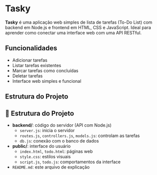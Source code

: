 # Tasky

**Tasky** é uma aplicação web simples de lista de tarefas (To-Do List) com backend em Node.js e frontend em HTML, CSS e JavaScript. Ideal para aprender como conectar uma interface web com uma API RESTful.

## Funcionalidades

- Adicionar tarefas
- Listar tarefas existentes
- Marcar tarefas como concluídas
- Deletar tarefas
- Interface web simples e funcional

## Estrutura do Projeto

## 📁 Estrutura do Projeto

- **backend/**: código do servidor (API com Node.js)
  - `server.js`: inicia o servidor
  - `routes.js`, `controllers.js`, `models.js`: controlam as tarefas
  - `db.js`: conexão com o banco de dados
- **public/**: interface do usuário
  - `index.html`, `todo.html`: páginas web
  - `style.css`: estilos visuais
  - `script.js`, `todo.js`: comportamentos da interface
- `README.md`: este arquivo de explicação
